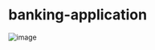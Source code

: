 # banking-application

![image](https://github.com/emirhan190341/banking-application/assets/67711815/c199a34b-f277-4c5b-9200-e83b03886a54)


